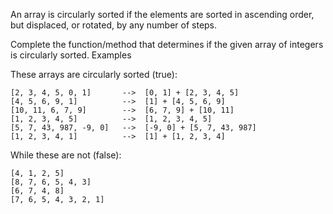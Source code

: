 An array is circularly sorted if the elements are sorted in ascending order, but displaced, or rotated, by any number of steps.

Complete the function/method that determines if the given array of integers is circularly sorted.
Examples

These arrays are circularly sorted (true):

    [2, 3, 4, 5, 0, 1]       -->  [0, 1] + [2, 3, 4, 5]
    [4, 5, 6, 9, 1]          -->  [1] + [4, 5, 6, 9]
    [10, 11, 6, 7, 9]        -->  [6, 7, 9] + [10, 11]
    [1, 2, 3, 4, 5]          -->  [1, 2, 3, 4, 5]
    [5, 7, 43, 987, -9, 0]   -->  [-9, 0] + [5, 7, 43, 987]
    [1, 2, 3, 4, 1]          -->  [1] + [1, 2, 3, 4]

While these are not (false):

    [4, 1, 2, 5]
    [8, 7, 6, 5, 4, 3]
    [6, 7, 4, 8]
    [7, 6, 5, 4, 3, 2, 1]
